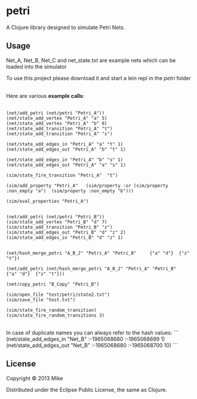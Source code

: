 # petri

A Clojure library designed to simulate Petri Nets.

## Usage

Net_A, Net_B, Net_C and net_state.txt are example nets which can be loaded into the simulator


To use this project please download it and start a lein repl in the <i>petri</i> folder<br><br>
 
Here are various <b>example calls</b>: <br> <br>

```
(net/add_petri (net/petri "Petri_A")) 
(net/state_add_vertex "Petri_A" "a" 5) 
(net/state_add_vertex "Petri_A" "b" 0) 
(net/state_add_transition "Petri_A" "t")
(net/state_add_transition "Petri_A" "s") 

(net/state_add_edges_in "Petri_A" "a" "t" 1) 
(net/state_add_edges_out "Petri_A" "b" "t" 1)

(net/state_add_edges_in "Petri_A" "b" "s" 1) 
(net/state_add_edges_out "Petri_A" "a" "s" 1)

(sim/state_fire_transition "Petri_A"  "t") 

(sim/add_property "Petri_A"   (sim/property :or (sim/property :non_empty "a")  (sim/property :non_empty "b")))

(sim/eval_properties "Petri_A")


(net/add_petri (net/petri "Petri_B")) 
(sim/state_add_vertex "Petri_B" "d" 7)
(sim/state_add_transition "Petri_B" "z")
(sim/state_add_edges_out "Petri_B" "d" "z" 2) 
(sim/state_add_edges_in "Petri_B" "d" "z" 1) 


(net/hash_merge_petri "A_B_2" "Petri_A" "Petri_B"     {"a" "d"}  {"z" "t"}) 

(net/add_petri (net/hash_merge_petri "A_B_2" "Petri_A" "Petri_B"     {"a" "d"}  {"z" "t"}))

(net/copy_petri "B_Copy" "Petri_B") 

(sim/open_file "test/petri/state2.txt")
(sim/save_file "test.txt")

(sim/state_fire_random_transition)
(sim/state_fire_random_transitions 3)  
```
<br>
In case of duplicate names you can always refer to the hash values:
```
(net/state_add_edges_in "Net_B" :-1965068680 :-1965068699 1) 
(net/state_add_edges_out "Net_B" :-1965068680 :-1965068700 10)
```

## License

Copyright © 2013 Mike

Distributed under the Eclipse Public License, the same as Clojure.
